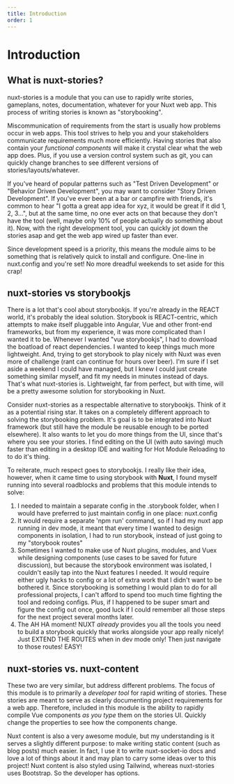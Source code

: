 ```yaml
---
title: Introduction
order: 1
---
```


# Introduction

## What is nuxt-stories?

nuxt-stories is a module that you can use to rapidly write stories, gameplans, notes, documentation, whatever for your Nuxt web app. This process of writing stories is known as "storybooking". 

Miscommunication of requirements from the start is usually how problems occur in web apps. This tool strives to help you and your stakeholders communicate requirements much more efficiently. Having stories that also contain your *functional components* will make it crystal clear what the web app does. Plus, if you use a version control system such as git, you can quickly change branches to see different versions of stories/layouts/whatever.

If you've heard of popular patterns such as "Test Driven Development" or "Behavior Driven Development", you may want to consider "Story Driven Development". If you've ever been at a bar or campfire with friends, it's common to hear "I gotta a great app idea for xyz, it would be great if it did 1, 2, 3...", but at the same time, no one ever acts on that because they don't have the tool (well, maybe only 10% of people actually do something about it). Now, with the right development tool, you can quickly jot down the stories asap and get the web app wired up faster than ever. 

Since development speed is a priority, this means the module aims to be something that is relatively quick to install and configure. One-line in nuxt.config and you're set! No more dreadful weekends to set aside for this crap!

## nuxt-stories vs storybookjs

There is a lot that's cool about storybookjs. If you're already in the REACT world, it's probably the ideal solution. Storybook is REACT-centric, which attempts to make itself pluggable into Angular, Vue and other front-end frameworks, but from my experience, it was more complicated than I wanted it to be. Whenever I wanted "vue storybookjs", I had to download the boatload of react dependencies. I wanted to keep things much more lightweight. And, trying to get storybook to play nicely with Nuxt was even more of challenge (rant can continue for hours over beer). I'm sure if I set aside a weekend I could have managed, but I knew I could just create something similar myself, and fit my needs in minutes instead of days. That's what nuxt-stories is. Lightweight, far from perfect, but with time, will be a pretty awesome solution for storybooking in Nuxt.

Consider nuxt-stories as a respectable alternative to storybookjs. Think of it as a potential rising star. It takes on a completely different approach to solving the storybooking problem. It's goal is to be integrated into Nuxt framework (but still have the module be reusable enough to be ported elsewhere). It also wants to let you do more things from the UI, since that's where you see your stories. I find editing on the UI (with auto saving) much faster than editing in a desktop IDE and waiting for Hot Module Reloading to to do it's thing. 

To reiterate, much respect goes to storybookjs. I really like their idea, however, when it came time to using storybook with **Nuxt**, I found myself running into several roadblocks and problems that this module intends to solve:

1. I needed to maintain a separate config in the .storybook folder, when I would have preferred to just maintain config in one place: nuxt.config
2. It would require a separate 'npm run' command, so if I had my nuxt app running in dev mode, it meant that every time I wanted to design components in isolation, I had to run storybook, instead of just going to my "storybook routes"
3. Sometimes I wanted to make use of Nuxt plugins, modules, and Vuex while designing components (use cases to be saved for future discussion), but because the storybook environment was isolated, I couldn't easily tap into the Nuxt features I needed. It would require either ugly hacks to config or a lot of extra work that I didn't want to be bothered it. Since storybooking is something I would plan to do for all professional projects, I can't afford to spend too much time fighting the tool and redoing configs. Plus, if I happened to be super smart and figure the config out once, good luck if I could remember all those steps for the next project several months later.
4. The AH HA moment! NUXT _already_ provides you all the tools you need to build a storybook quickly that works alongside your app really nicely! Just EXTEND THE ROUTES when in dev mode only! Then just navigate to those routes! EASY!

## nuxt-stories vs. nuxt-content

These two are very similar, but address different problems. The focus of this module is to primarily a *developer tool* for rapid writing of stories. These stories are meant to serve as clearly documenting project requirements for a web app. Therefore, included in this module is the ability to rapidly compile Vue components *as you type* them on the stories UI. Quickly change the properties to see how the components change.

Nuxt content is also a very awesome module, but my understanding is it serves a slightly different purpose: to make writing static content (such as blog posts) much easier. In fact, I use it to write nuxt-socket-io docs and love a lot of things about it and may plan to carry some ideas over to this project! Nuxt content is also styled using Tailwind, whereas nuxt-stories uses Bootstrap. So the developer has options. 

